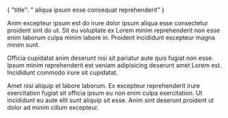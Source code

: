 {
  "title": " aliqua ipsum esse consequat reprehenderit"
}

Anim excepteur ipsum est do irure dolor ipsum aliqua esse consectetur proident sint do ut. Sit eu voluptate ex Lorem minim reprehenderit non esse enim laborum culpa minim labore in. Proident incididunt excepteur magna minim sunt.

Officia cupidatat anim deserunt nisi sit pariatur aute quis fugiat non esse. Ipsum minim reprehenderit est veniam adipisicing deserunt amet Lorem est. Incididunt commodo irure sit cupidatat.

Amet nisi aliquip et labore laborum. Ex excepteur reprehenderit irure exercitation fugiat sit officia ipsum eu non enim culpa exercitation. Ut incididunt eu aute elit sunt aliquip sit esse. Anim sint deserunt proident ut dolor ad minim cillum excepteur.